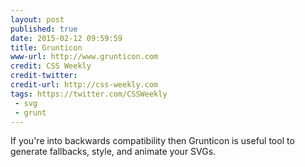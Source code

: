 ```yaml
---
layout: post
published: true
date: 2015-02-12 09:59:59
title: Grunticon
www-url: http://www.grunticon.com
credit: CSS Weekly
credit-twitter: 
credit-url: http://css-weekly.com
tags: https://twitter.com/CSSWeekly
 - svg
 - grunt
---
```


If you're into backwards compatibility then Grunticon is useful tool to generate fallbacks, style, and animate your SVGs. 